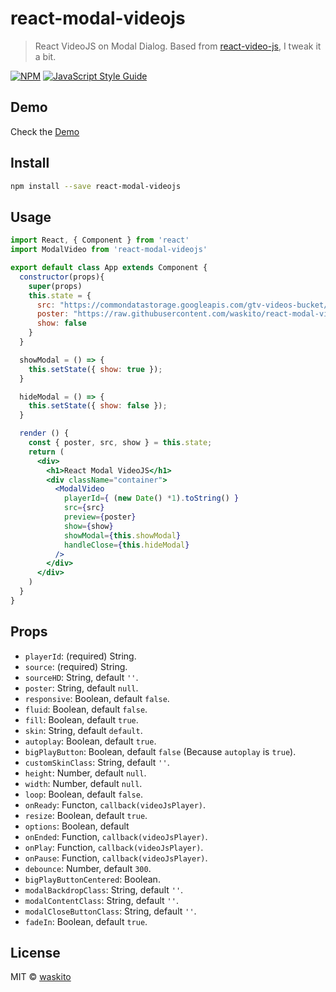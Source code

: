 # react-modal-videojs

> React VideoJS on Modal Dialog. Based from [react-video-js](https://github.com/sylvesteraswin/react-video-js), I tweak it a bit.

[![NPM](https://img.shields.io/npm/v/react-modal-videojs.svg)](https://www.npmjs.com/package/react-modal-videojs) [![JavaScript Style Guide](https://img.shields.io/badge/code_style-standard-brightgreen.svg)](https://standardjs.com)

## Demo

Check the [Demo](https://waskito.github.io/react-modal-videojs)

## Install

```bash
npm install --save react-modal-videojs
```

## Usage

```jsx
import React, { Component } from 'react'
import ModalVideo from 'react-modal-videojs'

export default class App extends Component {
  constructor(props){
    super(props)
    this.state = {
      src: "https://commondatastorage.googleapis.com/gtv-videos-bucket/sample/ElephantsDream.mp4",
      poster: "https://raw.githubusercontent.com/waskito/react-modal-videojs/master/example/public/preview.png",
      show: false
    }
  }

  showModal = () => {
    this.setState({ show: true });
  }

  hideModal = () => {
    this.setState({ show: false });
  }

  render () {
    const { poster, src, show } = this.state;
    return (
      <div>
        <h1>React Modal VideoJS</h1>
        <div className="container">
          <ModalVideo
            playerId={ (new Date() *1).toString() }
            src={src}
            preview={poster}
            show={show}
            showModal={this.showModal}
            handleClose={this.hideModal}
          />
        </div>
      </div>
    )
  }
}

```

## Props
* `playerId`: (required) String.
* `source`: (required) String.
* `sourceHD`: String, default `''`.
* `poster`: String, default `null`.
* `responsive`: Boolean, default `false`.
* `fluid`: Boolean, default `false`.
* `fill`: Boolean, default `true`.
* `skin`: String, default `default`.
* `autoplay`: Boolean, default `true`.
* `bigPlayButton`: Boolean, default `false` (Because `autoplay` is `true`).
* `customSkinClass`: String, default `''`.
* `height`: Number, default `null`.
* `width`: Number, default `null`.
* `loop`: Boolean, default `false`.
* `onReady`: Functon, `callback(videoJsPlayer)`.
* `resize`: Boolean, default `true`.
* `options`: Boolean, default
* `onEnded`: Function, `callback(videoJsPlayer)`.
* `onPlay`: Function, `callback(videoJsPlayer)`.
* `onPause`: Function, `callback(videoJsPlayer)`.
* `debounce`: Number, default `300`.
* `bigPlayButtonCentered`: Boolean.
* `modalBackdropClass`: String, default `''`.
* `modalContentClass`: String, default `''`.
* `modalCloseButtonClass`: String, default `''`.
* `fadeIn`: Boolean, default `true`.

## License

MIT © [waskito](https://github.com/waskito)
